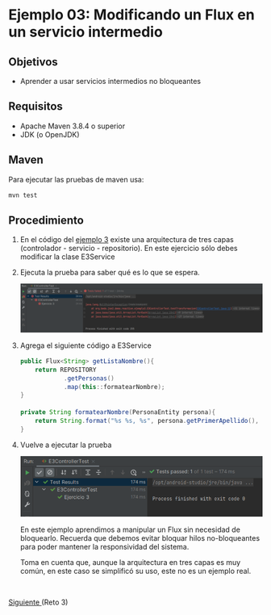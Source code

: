 # Ejemplo 03: Modificando un Flux en un servicio intermedio

## Objetivos
* Aprender a usar servicios intermedios no bloqueantes

## Requisitos
- Apache Maven 3.8.4 o superior
- JDK (o OpenJDK)

## Maven

Para ejecutar las pruebas de maven usa:
```bash
mvn test
```

## Procedimiento

1. En el código del [ejemplo 3](./code/) existe una arquitectura de tres capas (controlador - servicio - repositorio). En este ejercicio sólo debes modificar la clase E3Service 

2. Ejecuta la prueba para saber qué es lo que se espera.

    ![Crear prueba](img/img_01.png)

3. Agrega el siguiente código a E3Service

    ```java
    public Flux<String> getListaNombre(){
        return REPOSITORY
                .getPersonas()
                .map(this::formatearNombre);
    }

    private String formatearNombre(PersonaEntity persona){
        return String.format("%s %s, %s", persona.getPrimerApellido(), persona.getSegundoApellido(), persona.getNombre());
    }
    ```

4. Vuelve a ejecutar la prueba

    ![Ejecutar prueba](img/img_02.png)

    En este ejemplo aprendimos a manipular un Flux sin necesidad de bloquearlo. Recuerda que debemos evitar bloquar hilos no-bloqueantes para poder mantener la responsividad del sistema.

    Toma en cuenta que, aunque la arquitectura en tres capas es muy común, en este caso se simplificó su uso, este no es un ejemplo real.



<br/>

[Siguiente ](../Reto-03/Readme.md)(Reto 3)